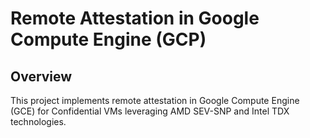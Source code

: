 # Remote Attestation in Google Compute Engine (GCP)
## Overview
This project implements remote attestation in Google Compute Engine (GCE) for Confidential VMs leveraging AMD SEV-SNP and Intel TDX technologies. 
